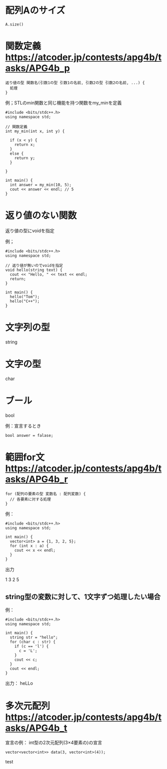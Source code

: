# 配列Aのサイズ
    A.size()

# 関数定義 <https://atcoder.jp/contests/apg4b/tasks/APG4b_p>
    返り値の型 関数名(引数1の型 引数1の名前, 引数2の型 引数2の名前, ...) {
      処理
    }
例；STLのmin関数と同じ機能を持つ関数をmy_minを定義

    #include <bits/stdc++.h>
    using namespace std;

    // 関数定義
    int my_min(int x, int y) {

      if (x < y) {
        return x;
      }
      else {
        return y;
      }

    }

    int main() {
      int answer = my_min(10, 5);
      cout << answer << endl; // 5
    }


# 返り値のない関数
返り値の型にvoidを指定

例；

    #include <bits/stdc++.h>
    using namespace std;

    // 返り値が無いのでvoidを指定
    void hello(string text) {
      cout << "Hello, " << text << endl;
      return;
    }

    int main() {
      hello("Tom");
      hello("C++");
    }


# 文字列の型
string
# 文字の型
char
# ブール
bool

例：宣言するとき

    bool answer = falase;

# 範囲for文<https://atcoder.jp/contests/apg4b/tasks/APG4b_r>
    for (配列の要素の型 変数名 : 配列変数) {
      // 各要素に対する処理
    }

例：

    #include <bits/stdc++.h>
    using namespace std;

    int main() {
      vector<int> a = {1, 3, 2, 5};
      for (int x : a) {
        cout << x << endl;
      }
    }

出力

1
3
2
5


## string型の変数に対して、1文字ずつ処理したい場合
例：

    #include <bits/stdc++.h>
    using namespace std;

    int main() {
      string str = "hello";
      for (char c : str) {
        if (c == 'l') {
          c = 'L';
        }
        cout << c;
      }
      cout << endl;
    }

出力：
heLLo


# 多次元配列<https://atcoder.jp/contests/apg4b/tasks/APG4b_t>
宣言の例： int型の2次元配列(3×4要素の)の宣言

    vector<vector<int>> data(3, vector<int>(4));



test
  


